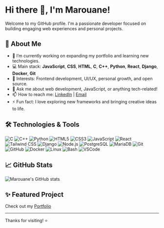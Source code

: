 # Hi there 👋, I'm Marouane!

Welcome to my GitHub profile. I'm a passionate developer focused on building engaging web experiences and personal projects.

## 🚀 About Me

- 🌱 I’m currently working on expanding my portfolio and learning new technologies.
- 💻 Main stack: **JavaScript**, **CSS**, **HTML**, **C**, **C++**, **Python**, **React**, **Django**, **Docker**, **Git**
- 🎯 Interests: Frontend development, UI/UX, personal growth, and open source.
- 💬 Ask me about web development, JavaScript, or anything tech-related!
- 📫 How to reach me: [LinkedIn](https://www.linkedin.com/in/marouane0107/) | [Email](mailto:your.email@example.com)
- ⚡ Fun fact: I love exploring new frameworks and bringing creative ideas to life.

## 🛠️ Technologies & Tools

![C](https://img.shields.io/badge/-C-00599C?style=flat-square&logo=c)
![C++](https://img.shields.io/badge/-C++-00599C?style=flat-square&logo=c%2B%2B)
![Python](https://img.shields.io/badge/-Python-3776AB?style=flat-square&logo=python&logoColor=white)
![HTML5](https://img.shields.io/badge/-HTML5-E34F26?style=flat-square&logo=html5)
![CSS3](https://img.shields.io/badge/-CSS3-1572B6?style=flat-square&logo=css3)
![JavaScript](https://img.shields.io/badge/-JavaScript-F7DF1E?style=flat-square&logo=javascript&logoColor=black)
![React](https://img.shields.io/badge/-React-61DAFB?style=flat-square&logo=react&logoColor=black)
![Tailwind CSS](https://img.shields.io/badge/-Tailwind%20CSS-38B2AC?style=flat-square&logo=tailwind-css&logoColor=white)
![Django](https://img.shields.io/badge/-Django-092E20?style=flat-square&logo=django&logoColor=white)
![Node.js](https://img.shields.io/badge/-Node.js-339933?style=flat-square&logo=node.js&logoColor=white)
![PostgreSQL](https://img.shields.io/badge/-PostgreSQL-336791?style=flat-square&logo=postgresql&logoColor=white)
![MariaDB](https://img.shields.io/badge/-MariaDB-003545?style=flat-square&logo=mariadb&logoColor=white)
![Git](https://img.shields.io/badge/-Git-F05032?style=flat-square&logo=git&logoColor=white)
![GitHub](https://img.shields.io/badge/-GitHub-181717?style=flat-square&logo=github)
![Docker](https://img.shields.io/badge/-Docker-2496ED?style=flat-square&logo=docker&logoColor=white)
![Linux](https://img.shields.io/badge/-Linux-FCC624?style=flat-square&logo=linux&logoColor=black)
![Bash](https://img.shields.io/badge/-Bash-4EAA25?style=flat-square&logo=gnubash&logoColor=white)
![VSCode](https://img.shields.io/badge/-VS%20Code-007ACC?style=flat-square&logo=visual-studio-code)

## 📈 GitHub Stats

![Marouane's GitHub stats](https://github-readme-stats.vercel.app/api?username=Marouane0107&show_icons=true&theme=radical)

## ✨ Featured Project

Check out my [Portfolio](https://portfolio-taupe-psi-29.vercel.app/) 

---

Thanks for visiting! ⭐️
